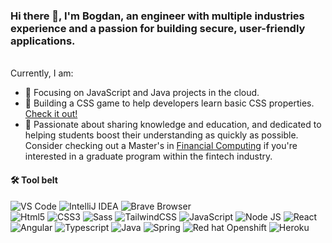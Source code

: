 ### Hi there 👋, I'm Bogdan, an engineer with multiple industries experience and a passion for building secure, user-friendly applications. 
<br/>
Currently, I am:

- 🔧 Focusing on JavaScript and Java projects in the cloud.
- 🚀 Building a CSS game to help developers learn basic CSS properties. [Check it out!](https://webtoknow.github.io/CSS-Press/)
- 🦉 Passionate about sharing knowledge and education, and dedicated to helping students boost their understanding as quickly as possible. Consider checking out a Master's in [Financial Computing](https://financial-computing.upb.ro/) if you're interested in a graduate program within the fintech industry.

#### 🛠 Tool belt

<img src="https://img.shields.io/static/v1?label=&message=VS%20Code&color=black&logo=visualstudiocode" alt="VS Code"> <img src="https://img.shields.io/static/v1?label=&message=IntelliJ%20IDEA&color=black&logo=intellijidea" alt="IntelliJ IDEA"> <img src="https://img.shields.io/static/v1?label=&message=Brave%20(browser)&color=black&logo=brave" alt="Brave Browser">
<br>
<img src="https://img.shields.io/static/v1?label=&message=HTML5&color=black&logo=html5" alt="Html5"> <img src="https://img.shields.io/static/v1?label=&message=CSS3&color=black&logo=css3" alt="CSS3"> <img src="https://img.shields.io/static/v1?label=&message=Sass&color=black&logo=sass" alt="Sass"> <img src="https://img.shields.io/static/v1?label=&message=TailwindCSS&color=black&logo=tailwind%20css" alt="TailwindCSS"> <img src="https://img.shields.io/static/v1?label=&message=JavaScript&color=black&logo=JavaScript" alt="JavaScript"> <img src="https://img.shields.io/static/v1?label=&message=Node%20JS&color=black&logo=nodedotjs" alt="Node JS">  <img src="https://img.shields.io/static/v1?label=&message=React&color=black&logo=react" alt="React"> <img src="https://img.shields.io/static/v1?label=&message=Angular&color=black&logo=angular" alt="Angular"> <img src="https://img.shields.io/static/v1?label=&message=Typescript&color=black&logo=tsnode" alt="Typescript"> <img src="https://img.shields.io/static/v1?label=&message=Java&color=black&logo=java" alt="Java"> <img src="https://img.shields.io/static/v1?label=&message=Spring&color=black&logo=spring" alt="Spring"> <img src="https://img.shields.io/static/v1?label=&message=Openswift&color=black&logo=redhatopenshift" alt="Red hat Openshift"> <img src="https://img.shields.io/static/v1?label=&message=Heroku&color=black&logo=heroku" alt="Heroku">

